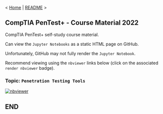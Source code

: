 < [Home](https://github.com/SeanOhAileasa) | [README](https://github.com/SeanOhAileasa/ptp-penetration-testing-tools/blob/main/README.md) >

## CompTIA PenTest+ - Course Material 2022

CompTIA PenTest+ self-study course material.

Can view the ``Jupyter Notebooks`` as a static HTML page on GitHub.

Unfortunately, GitHub may not fully render the ``Jupyter Notebook``.

Recommend viewing using the ``nbviewer`` links below (click on the associated ``render nbviewer`` badge).

### Topic: ``Penetration Testing Tools``

[![nbviewer](https://raw.githubusercontent.com/jupyter/design/master/logos/Badges/nbviewer_badge.svg)](https://nbviewer.jupyter.org/github/SeanOhAileasa/ptp-penetration-testing-tools/blob/main/ptp-penetration-testing-tools.ipynb)

## END